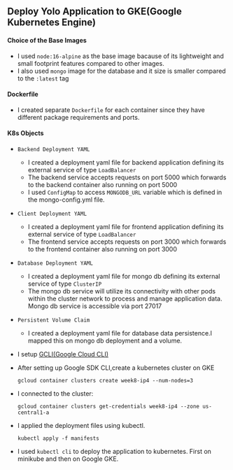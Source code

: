 ## Deploy Yolo Application to GKE(Google Kubernetes Engine) 

#### Choice of the Base Images
- I used `node:16-alpine` as the base image bacause of its lightweight and small footprint features compared to other images.
- I also used `mongo` image for the database and it size is smaller compared to the `:latest` tag 


#### Dockerfile
- I created separate ```Dockerfile``` for each container since they have different package requirements and ports.

#### K8s Objects
- `Backend Deployment YAML`
  - I created a deployment yaml file for backend application defining its external service of type `LoadBalancer`
  - The backend service accepts requests on port 5000 which forwards to the backend container also running on port 5000
  - I used `ConfigMap` to access `MONGODB_URL` variable which is defined in the mongo-config.yml file.
- `Client Deployment YAML`
  - I created a deployment yaml file for frontend application defining its external service of type `LoadBalancer`
  - The frontend service accepts requests on port 3000 which forwards to the frontend container also running on port 3000
- `Database Deployment YAML`
  - I created a deployment yaml file for mongo db defining its external service of type `ClusterIP`
  - The mongo db service will utilize its connectivity with other pods within the cluster network to process and manage application data. Mongo db service is accessible via port 27017
- `Persistent Volume Claim`
  - I created a deployment yaml file for database data persistence.I mapped this on mongo db deployment and a volume.
- I setup [GCLI(Google Cloud CLI)](https://cloud.google.com/sdk/docs/install-sdk)
-  After setting up Google SDK CLI,create a kubernetes cluster on GKE
    ```
    gcloud container clusters create week8-ip4 --num-nodes=3
    ```
-  I connected to the cluster:
  
    ```
    gcloud container clusters get-credentials week8-ip4 --zone us-central1-a
    ```
- I applied the deployment files using kubectl.
    ```
    kubectl apply -f manifests
    ```
- I used `kubectl cli` to deploy the application to kubernetes. First on minikube and then on Google GKE.
